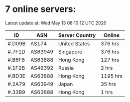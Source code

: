 # 7 online servers:

Latest update at: Wed May 13 08:10:12 UTC 2020

| ID | ASN | Server Country | Online |
| -- | --- | -------------- | ------ |
| #.D09B | AS174 | United States | 376 hrs |
| #.7F1D | AS63949 | Singapore | 376 hrs |
| #.B6F8 | AS63888 | Hong Kong | 127 hrs |
| #.1F2B | AS49392 | Russia | 2 hrs |
| #.BD3E | AS63888 | Hong Kong | 1195 hrs |
| #.2A79 | AS63949 | Japan | 35 hrs |
| #.33B9 | AS63888 | Hong Kong | 1 hrs |

